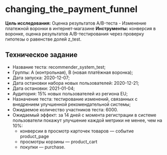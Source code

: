 # changing_the_payment_funnel
**Цель исследования:** Оценка результатов A/B-теста - Изменение платежной воронки в интернет-магазине
**Инструменты:** конверсия в воронке, оценка результатов A/B-тестирования через проверку гипотезы о равенстве долей z_test.

## Техническое задание
- Название теста: recommender_system_test;
- Группы: А (контрольная), B (новая платёжная воронка);
- Дата запуска: 2020-12-07;
- Дата остановки набора новых пользователей: 2020-12-21;
- Дата остановки: 2021-01-04;
- Аудитория: 15% новых пользователей из региона EU;
- Назначение теста: тестирование изменений, связанных с внедрением улучшенной рекомендательной системы;
- Ожидаемое количество участников теста: 6000.
- Ожидаемый эффект: за 14 дней с момента регистрации в системе пользователи покажут улучшение каждой метрики не менее, чем на 10%:
    - конверсии в просмотр карточек товаров — событие product_page
    - просмотры корзины — product_cart
    - покупки — purchase.
